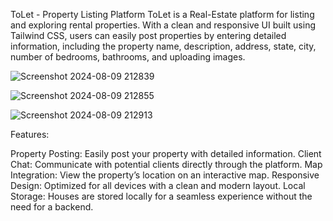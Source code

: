 ToLet - Property Listing Platform
ToLet is a Real-Estate platform for listing and exploring rental properties. With a clean and responsive UI built using Tailwind CSS, users can easily post properties by entering detailed information, including the property name, description, address, state, city, number of bedrooms, bathrooms, and uploading images.

![Screenshot 2024-08-09 212839](https://github.com/user-attachments/assets/09f1bdc2-5347-45bc-9973-2571c4890fdc)

![Screenshot 2024-08-09 212855](https://github.com/user-attachments/assets/9d34bb89-cf1d-4112-bf23-9201bad3e915)

![Screenshot 2024-08-09 212913](https://github.com/user-attachments/assets/976c8ff9-643d-4779-a907-6f99ac5bab6b)





Features:

Property Posting: Easily post your property with detailed information.
Client Chat: Communicate with potential clients directly through the platform.
Map Integration: View the property’s location on an interactive map.
Responsive Design: Optimized for all devices with a clean and modern layout.
Local Storage: Houses are stored locally for a seamless experience without the need for a backend.
